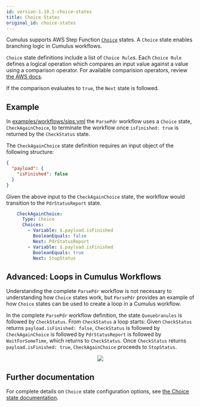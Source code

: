 ```yaml
---
id: version-1.10.1-choice-states
title: Choice States
original_id: choice-states
---
```


Cumulus supports AWS Step Function [`Choice`](https://docs.aws.amazon.com/step-functions/latest/dg/amazon-states-language-choice-state.html) states. A `Choice` state enables branching logic in Cumulus workflows.

`Choice` state definitions include a list of `Choice Rule`s. Each `Choice Rule` defines a logical operation which compares an input value against a value using a comparison operator. For available comparision operators, review [the AWS docs](https://docs.aws.amazon.com/step-functions/latest/dg/amazon-states-language-choice-state.html).

If the comparison evaluates to `true`, the `Next` state is followed.

## Example

In [examples/workflows/sips.yml](https://github.com/nasa/cumulus/blob/master/example/workflows/sips.yml) the `ParsePdr` workflow uses a `Choice` state, `CheckAgainChoice`, to terminate the workflow once `isFinished: true` is returned by the `CheckStatus` state.

The `CheckAgainChoice` state definition requires an input object of the following structure:

```json
{
  "payload": {
    "isFinished": false
  }
}
```

Given the above input to the `CheckAgainChoice` state, the workflow would transition to the `PdrStatusReport` state.

```yaml
    CheckAgainChoice:
      Type: Choice
      Choices:
        - Variable: $.payload.isFinished
          BooleanEquals: false
          Next: PdrStatusReport
        - Variable: $.payload.isFinished
          BooleanEquals: true
          Next: StopStatus
```

## Advanced: Loops in Cumulus Workflows

Understanding the complete `ParsePdr` workflow is not necessary to understanding how `Choice` states work, but `ParsePdr` provides an example of how `Choice` states can be used to create a loop in a Cumulus workflow.

In the complete `ParsePdr` workflow definition, the state `QueueGranules` is followed by `CheckStatus`. From `CheckStatus` a loop starts: Given `CheckStatus` returns `payload.isFinished: false`, `CheckStatus` is followed by `CheckAgainChoice` is followed by `PdrStatusReport` is followed by `WaitForSomeTime`, which returns to `CheckStatus`. Once `CheckStatus` returns `payload.isFinished: true`, `CheckAgainChoice` proceeds to `StopStatus`.

<div style="text-align:center"><img src ="../assets/sips-parse-pdr.png" /></div>

## Further documentation

For complete details on `Choice` state configuration options, see [the Choice state documentation](https://docs.aws.amazon.com/step-functions/latest/dg/amazon-states-language-choice-state.html).

